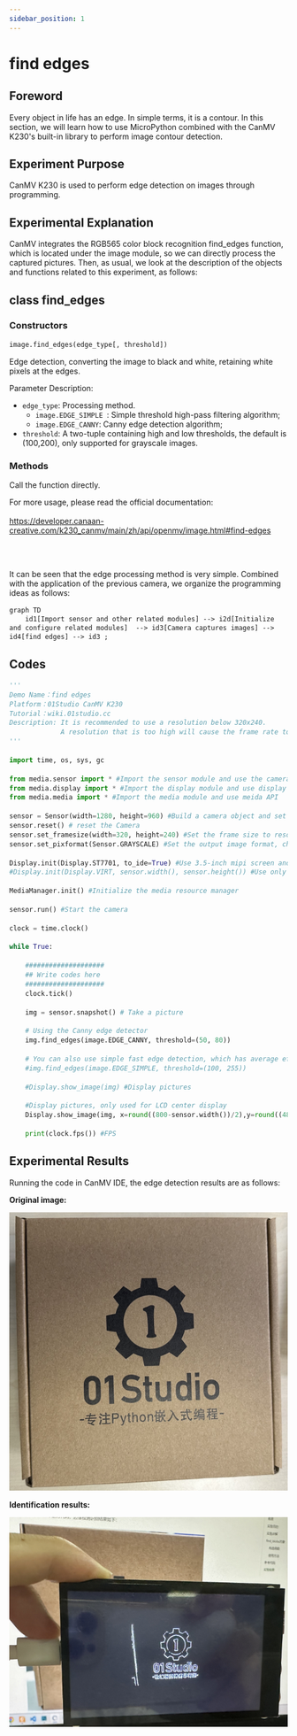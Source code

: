 ```yaml
---
sidebar_position: 1
---
```


# find edges

## Foreword
Every object in life has an edge. In simple terms, it is a contour. In this section, we will learn how to use MicroPython combined with the CanMV K230's built-in library to perform image contour detection.

## Experiment Purpose
CanMV K230 is used to perform edge detection on images through programming.

## Experimental Explanation

CanMV integrates the RGB565 color block recognition find_edges function, which is located under the image module, so we can directly process the captured pictures. Then, as usual, we look at the description of the objects and functions related to this experiment, as follows:


## class find_edges

### Constructors
```python
image.find_edges(edge_type[, threshold])
```
Edge detection, converting the image to black and white, retaining white pixels at the edges.

Parameter Description:
- `edge_type`: Processing method.
    - `image.EDGE_SIMPLE `: Simple threshold high-pass filtering algorithm;
    - `image.EDGE_CANNY`: Canny edge detection algorithm;
- `threshold`: A two-tuple containing high and low thresholds, the default is (100,200), only supported for grayscale images.

### Methods

Call the function directly.

For more usage, please read the official documentation:<br></br>
https://developer.canaan-creative.com/k230_canmv/main/zh/api/openmv/image.html#find-edges

<br></br>

It can be seen that the edge processing method is very simple. Combined with the application of the previous camera, we organize the programming ideas as follows:

```mermaid
graph TD
    id1[Import sensor and other related modules] --> i2d[Initialize and configure related modules]  --> id3[Camera captures images] --> id4[find edges] --> id3 ;
```

## Codes

```python
'''
Demo Name：find edges
Platform：01Studio CanMV K230
Tutorial：wiki.01studio.cc
Description: It is recommended to use a resolution below 320x240. 
             A resolution that is too high will cause the frame rate to drop.
'''

import time, os, sys, gc

from media.sensor import * #Import the sensor module and use the camera API
from media.display import * #Import the display module and use display API
from media.media import * #Import the media module and use meida API

sensor = Sensor(width=1280, height=960) #Build a camera object and set the camera image length and width to 4:3
sensor.reset() # reset the Camera
sensor.set_framesize(width=320, height=240) #Set the frame size to resolution (320x240), default channel 0
sensor.set_pixformat(Sensor.GRAYSCALE) #Set the output image format, channel 0

Display.init(Display.ST7701, to_ide=True) #Use 3.5-inch mipi screen and IDE buffer to display images at the same time
#Display.init(Display.VIRT, sensor.width(), sensor.height()) #Use only the IDE buffer to display images

MediaManager.init() #Initialize the media resource manager

sensor.run() #Start the camera

clock = time.clock()

while True:

    ####################
    ## Write codes here
    ####################
    clock.tick()

    img = sensor.snapshot() # Take a picture

    # Using the Canny edge detector
    img.find_edges(image.EDGE_CANNY, threshold=(50, 80))

    # You can also use simple fast edge detection, which has average effect. The configuration is as follows
    #img.find_edges(image.EDGE_SIMPLE, threshold=(100, 255))

    #Display.show_image(img) #Display pictures

    #Display pictures, only used for LCD center display
    Display.show_image(img, x=round((800-sensor.width())/2),y=round((480-sensor.height())/2))

    print(clock.fps()) #FPS

```

## Experimental Results

Running the code in CanMV IDE, the edge detection results are as follows:

**Original image:**

![edges](./img/find_edges/find_edges1.png)

**Identification results:**

![edges](./img/find_edges/find_edges2.png)
